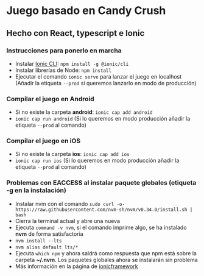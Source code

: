 # Juego basado en Candy Crush
## Hecho con React, typescript e Ionic

### Instrucciones para ponerlo en marcha
- Instalar [Ionic CLI](https://ionicframework.com/docs/intro/cli): `npm install -g @ionic/cli`
- Instalar librerías de Node: `npm install`
- Ejecutar el comando `ionic serve` para lanzar el juego en localhost (Añadir la etiqueta `--prod` si queremos lanzarlo en modo de producción)

### Compilar el juego en Android
- Si no existe la carpeta **android**: `ionic cap add android`
- `ionic cap run android` (Si lo queremos en modo producción añadir la etiqueta `--prod` al comando)

### Compilar el juego en iOS
- Si no existe la carpeta **ios**: `ionic cap add ios`
- `ionic cap run ios` (Si lo queremos en modo producción añadir la etiqueta `--prod` al comando)

### Problemas con EACCESS al instalar paquete globales (etiqueta -g en la instalación)
- Instalar nvm con el comando `sudo curl -o- https://raw.githubusercontent.com/nvm-sh/nvm/v0.34.0/install.sh | bash`
- Cierra la terminal actual y abre una nueva
- Ejecuta `command -v nvm`, si el comando imprime algo, se ha instalado **nvm** de forma satisfactoria
- `nvm install --lts`
- `nvm alias default lts/*`
- Ejecuta `which npm` y ahora saldrá como respuesta que npm está sobre la carpeta **~/.nvm**. Los paquetes globales ahora se instalarán sin problema
- Más información en la página de [ionicframework](https://ionicframework.com/docs/developing/tips#resolving-permission-errors)


